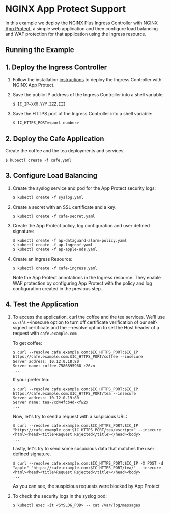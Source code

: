 # NGINX App Protect Support

In this example we deploy the NGINX Plus Ingress Controller with [NGINX App Protect](https://www.nginx.com/products/nginx-app-protect/), a simple web application and then configure load balancing and WAF protection for that application using the Ingress resource.

## Running the Example

## 1. Deploy the Ingress Controller

1. Follow the installation [instructions](https://docs.nginx.com/nginx-ingress-controller/installation) to deploy the Ingress Controller with NGINX App Protect.

2. Save the public IP address of the Ingress Controller into a shell variable:
    ```
    $ IC_IP=XXX.YYY.ZZZ.III
    ```
3. Save the HTTPS port of the Ingress Controller into a shell variable:
    ```
    $ IC_HTTPS_PORT=<port number>
    ```

## 2. Deploy the Cafe Application

Create the coffee and the tea deployments and services:
```
$ kubectl create -f cafe.yaml
```

## 3. Configure Load Balancing
1. Create the syslog service and pod for the App Protect security logs:
    ```
    $ kubectl create -f syslog.yaml
    ```
2. Create a secret with an SSL certificate and a key:
    ```
    $ kubectl create -f cafe-secret.yaml
    ```
3. Create the App Protect policy, log configuration and user defined signature:
    ```
    $ kubectl create -f ap-dataguard-alarm-policy.yaml
    $ kubectl create -f ap-logconf.yaml
    $ kubectl create -f ap-apple-uds.yaml
    ```
4. Create an Ingress Resource:
    ```
    $ kubectl create -f cafe-ingress.yaml
    ```
    Note the App Protect annotations in the Ingress resource. They enable WAF protection by configuring App Protect with the policy and log configuration created in the previous step.

## 4. Test the Application

1. To access the application, curl the coffee and the tea services. We'll use `curl`'s --insecure option to turn off certificate verification of our self-signed
certificate and the --resolve option to set the Host header of a request with `cafe.example.com`

    To get coffee:
    ```
    $ curl --resolve cafe.example.com:$IC_HTTPS_PORT:$IC_IP https://cafe.example.com:$IC_HTTPS_PORT/coffee --insecure
    Server address: 10.12.0.18:80
    Server name: coffee-7586895968-r26zn
    ...
    ```
    If your prefer tea:
    ```
    $ curl --resolve cafe.example.com:$IC_HTTPS_PORT:$IC_IP https://cafe.example.com:$IC_HTTPS_PORT/tea --insecure
    Server address: 10.12.0.19:80
    Server name: tea-7cd44fcb4d-xfw2x
    ...
    ```
    Now, let's try to send a request with a suspicious URL:
    ```
    $ curl --resolve cafe.example.com:$IC_HTTPS_PORT:$IC_IP "https://cafe.example.com:$IC_HTTPS_PORT/tea/<script>" --insecure
    <html><head><title>Request Rejected</title></head><body>
    ...
    ```
    Lastly, let's try to send some suspicious data that matches the user defined signature.
    ```
    $ curl --resolve cafe.example.com:$IC_HTTPS_PORT:$IC_IP -X POST -d "apple" "https://cafe.example.com:$IC_HTTPS_PORT/tea/" --insecure
    <html><head><title>Request Rejected</title></head><body>
    ...
    ```
    As you can see, the suspicious requests were blocked by App Protect

1. To check the security logs in the syslog pod:
    ```
    $ kubectl exec -it <SYSLOG_POD> -- cat /var/log/messages
    ```
